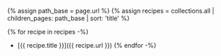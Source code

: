{% assign path_base = page.url %}
{% assign recipes = collections.all
      | children_pages: path_base
      | sort: 'title' %}

{% for recipe in recipes -%}
- [{{ recipe.title }}]({{ recipe.url }})
{% endfor -%}
